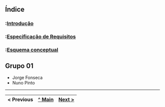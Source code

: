 ## Índice

### :[Introdução](/doc/REI/rei01.md)

### :[Especificação de Requisitos](/doc/REI/rei02.md)

### :[Esquema conceptual](/doc/REI/rei03.md)

## Grupo 01

- Jorge Fonseca
- Nuno Pinto


---
< Previous | [^ Main](rei00.md) | [Next >](rei01.md)
:--- | :---: | ---: 
